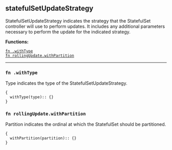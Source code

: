 
## statefulSetUpdateStrategy
StatefulSetUpdateStrategy indicates the strategy that the StatefulSet controller will use to perform updates. It includes any additional parameters necessary to perform the update for the indicated strategy.

**Functions:**

[`fn .withType`](#fn-withtype)  
[`fn rollingUpdate.withPartition`](#fn-rollingupdatewithpartition)  

---


### `fn .withType`
Type indicates the type of the StatefulSetUpdateStrategy.
```jsonnet
{
  withType(type):: {}
}
```

### `fn rollingUpdate.withPartition`
Partition indicates the ordinal at which the StatefulSet should be partitioned.
```jsonnet
{
  withPartition(partition):: {}
}
```

